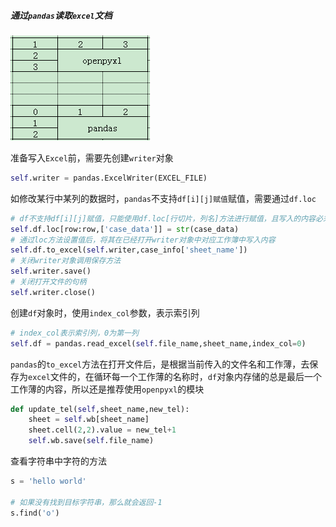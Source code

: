 ##### 通过`pandas`读取`excel`文档

![1553846565062](.\1553846565062.png)

准备写入`Excel`前，需要先创建`writer`对象

```python
self.writer = pandas.ExcelWriter(EXCEL_FILE)
```

如修改某行中某列的数据时，`pandas`不支持`df[i][j]赋值`赋值，需要通过`df.loc`

```python
# df不支持df[i][j]赋值，只能使用df.loc[行切片，列名]方法进行赋值，且写入的内容必须是字符串类型
self.df.loc[row:row,['case_data']] = str(case_data)
# 通过loc方法设置值后，将其在已经打开writer对象中对应工作簿中写入内容
self.df.to_excel(self.writer,case_info['sheet_name'])
# 关闭writer对象调用保存方法
self.writer.save()
# 关闭打开文件的句柄
self.writer.close()
```





创建`df`对象时，使用`index_col`参数，表示索引列

```python
# index_col表示索引列，0为第一列
self.df = pandas.read_excel(self.file_name,sheet_name,index_col=0)
```





`pandas`的`to_excel`方法在打开文件后，是根据当前传入的文件名和工作薄，去保存为`excel`文件的，在循环每一个工作薄的名称时，`df`对象内存储的总是最后一个工作薄的内容，所以还是推荐使用`openpyxl`的模块

```python
def update_tel(self,sheet_name,new_tel):
	sheet = self.wb[sheet_name]
	sheet.cell(2,2).value = new_tel+1
	self.wb.save(self.file_name)
```





查看字符串中字符的方法

```python
s = 'hello world'

# 如果没有找到目标字符串，那么就会返回-1
s.find('o')
```